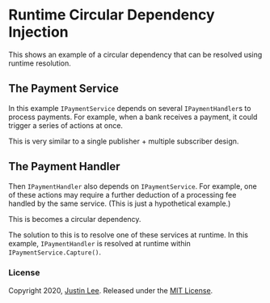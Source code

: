 # Runtime Circular Dependency Injection

This shows an example of a circular dependency that can be resolved using runtime resolution.

## The Payment Service

In this example `IPaymentService` depends on several `IPaymentHandler`s to process payments.
For example, when a bank receives a payment, it could trigger a series of actions at once.

This is very similar to a single publisher + multiple subscriber design.

## The Payment Handler

Then `IPaymentHandler` also depends on `IPaymentService`. For example, one of these actions
may require a further deduction of a processing fee handled by the same service. (This is just
a hypothetical example.)

This is becomes a circular dependency.

The solution to this is to resolve one of these services at runtime. In this example,
`IPaymentHandler` is resolved at runtime within `IPaymentService.Capture()`.

### License

Copyright 2020, [Justin Lee](https://tzlee.com/).
Released under the [MIT License](LICENSE).
